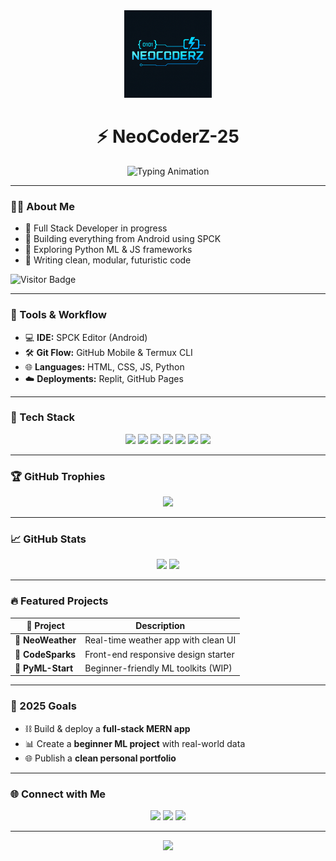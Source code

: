 <div align="center">
  <img src="file_0000000024fc622f8e287ff3f418fc2d.png" width="140" alt="NeoCoderZ Logo" />
  <h1>⚡ NeoCoderZ-25</h1>
  <img src="https://readme-typing-svg.herokuapp.com?font=Fira+Code&weight=700&size=22&pause=1000&color=00F7FF&center=true&vCenter=true&width=435&lines=ML+Learner+🤖;Full+Stack+Developer+(in+progress)+🌐;Android+Workflow+with+SPCK+Editor+📱;Learning+and+Building+Every+Day" alt="Typing Animation" />
</div>

---

### 👨‍💻 About Me

- 🚀 Full Stack Developer in progress  
- 📱 Building everything from Android using SPCK  
- 🤖 Exploring Python ML & JS frameworks  
- 🧼 Writing clean, modular, futuristic code  

![Visitor Badge](https://komarev.com/ghpvc/?username=NeoCoderZ-25&label=VISITORS&color=0e75b6&style=flat-square)

---

### 🔧 Tools & Workflow

- 💻 **IDE:** SPCK Editor (Android)  
- 🛠️ **Git Flow:** GitHub Mobile & Termux CLI  
- 🌐 **Languages:** HTML, CSS, JS, Python  
- ☁️ **Deployments:** Replit, GitHub Pages  

---

### 🧱 Tech Stack

<p align="center">
  <img src="https://img.shields.io/badge/HTML-E34F26?style=for-the-badge&logo=html5&logoColor=white" />
  <img src="https://img.shields.io/badge/CSS-1572B6?style=for-the-badge&logo=css3&logoColor=white" />
  <img src="https://img.shields.io/badge/JavaScript-F7DF1E?style=for-the-badge&logo=javascript&logoColor=black" />
  <img src="https://img.shields.io/badge/Python-3776AB?style=for-the-badge&logo=python&logoColor=white" />
  <img src="https://img.shields.io/badge/MongoDB-47A248?style=for-the-badge&logo=mongodb&logoColor=white" />
  <img src="https://img.shields.io/badge/React-61DAFB?style=for-the-badge&logo=react&logoColor=black" />
  <img src="https://img.shields.io/badge/SPCK%20Editor-000000?style=for-the-badge&logo=android&logoColor=green" />
</p>

---

### 🏆 GitHub Trophies

<p align="center">
  <img src="https://github-profile-trophy.vercel.app/?username=NeoCoderZ-25&theme=tokyonight&margin-w=10&no-frame=true&title=MultiLanguage,Commits,Repositories,Stars,Followers,PullRequest" />
</p>

---

### 📈 GitHub Stats

<p align="center">
  <img src="https://github-readme-stats.vercel.app/api?username=NeoCoderZ-25&show_icons=true&theme=dracula&border_radius=10" width="45%" />
  <img src="https://github-readme-streak-stats.herokuapp.com/?user=NeoCoderZ-25&theme=dracula" width="45%" />
</p>

---

### 🔥 Featured Projects

| 🚀 Project | Description |
|-----------|-------------|
| 🎯 **NeoWeather** | Real-time weather app with clean UI |
| 🎨 **CodeSparks** | Front-end responsive design starter |
| 🤖 **PyML-Start** | Beginner-friendly ML toolkits (WIP) |

---

### 🎯 2025 Goals

- ⛓ Build & deploy a **full-stack MERN app**  
- 📊 Create a **beginner ML project** with real-world data  
- 🌐 Publish a **clean personal portfolio**  

---

### 🌐 Connect with Me

<p align="center">
  <a href="https://github.com/NeoCoderZ-25"><img src="https://img.shields.io/badge/GitHub-181717?style=for-the-badge&logo=github&logoColor=white"/></a>
  <a href="mailto:neocoder2511@gmail.com"><img src="https://img.shields.io/badge/Gmail-D14836?style=for-the-badge&logo=gmail&logoColor=white"/></a>
  <a href="https://www.linkedin.com/in/YOUR-LINKEDIN"><img src="https://img.shields.io/badge/LinkedIn-0A66C2?style=for-the-badge&logo=linkedin&logoColor=white"/></a>
</p>

---

<div align="center">
  <img src="https://capsule-render.vercel.app/api?type=wavy&color=gradient&height=90&section=footer&text=🚀%20Thanks%20for%20visiting%20NeoCoderZ!&fontSize=18" />
</div>
